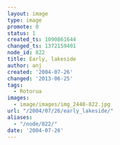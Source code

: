 ```yaml
---
layout: image
type: image
promote: 0
status: 1
created_ts: 1090861644
changed_ts: 1372159401
node_id: 822
title: Early, lakeside
author: anj
created: '2004-07-26'
changed: '2013-06-25'
tags:
  - Rotorua
images:
  - image/images/img_2448-822.jpg
url: "/2004/07/26/early_lakeside/"
aliases:
  - "/node/822/"
date: '2004-07-26'
---
```


